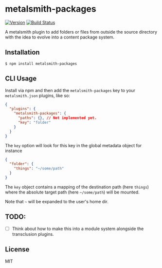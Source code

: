 # metalsmith-packages

[![Version](https://img.shields.io/npm/v/metalsmith-packages.svg)](https://npmjs.com/package/metalsmith-packages) [![Build Status](https://travis-ci.org/contentascode/metalsmith-packages.svg?branch=master)](https://travis-ci.org/contentascode/metalsmith-packages)

  A metalsmith plugin to add folders or files from outside the source directory with the idea to evolve into a content package system.

## Installation

    $ npm install metalsmith-packages

## CLI Usage

  Install via npm and then add the `metalsmith-packages` key to your `metalsmith.json` plugins, like so:

```json
{
  "plugins": {
    "metalsmith-packages": {
      "paths": {}, // Not implemented yet.
      "key": "folder"
    }
  }
}
```

The `key` option will look for this key in the global metadata object for instance
```json
{
  "folder": {
    "things": "~/some/path"
  }
}
```

The `key` object contains a mapping of the destination path (here `things`) where the absolute target path (here `~/some/path`) will be mounted.

Note that `~` will be expanded to the user's home dir.

## TODO:

 - [ ] Think about how to make this into a module system alongside the transclusion plugins.

## License

  MIT
